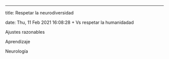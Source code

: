 ---

title: Respetar la neurodiversidad

date: Thu, 11 Feb 2021 16:08:28 +
Vs respetar la humanidadad

Ajustes razonables

Aprendizaje

Neurología



